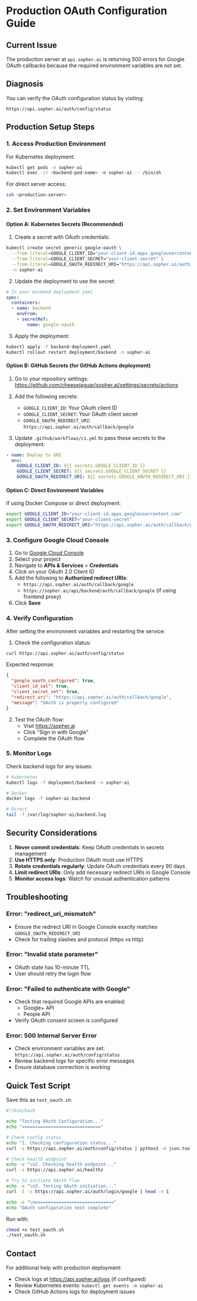 # Production OAuth Configuration Guide

## Current Issue
The production server at `api.sopher.ai` is returning 500 errors for Google OAuth callbacks because the required environment variables are not set.

## Diagnosis
You can verify the OAuth configuration status by visiting:
```
https://api.sopher.ai/auth/config/status
```

## Production Setup Steps

### 1. Access Production Environment

For Kubernetes deployment:
```bash
kubectl get pods -n sopher-ai
kubectl exec -it <backend-pod-name> -n sopher-ai -- /bin/sh
```

For direct server access:
```bash
ssh <production-server>
```

### 2. Set Environment Variables

#### Option A: Kubernetes Secrets (Recommended)

1. Create a secret with OAuth credentials:
```bash
kubectl create secret generic google-oauth \
  --from-literal=GOOGLE_CLIENT_ID="your-client-id.apps.googleusercontent.com" \
  --from-literal=GOOGLE_CLIENT_SECRET="your-client-secret" \
  --from-literal=GOOGLE_OAUTH_REDIRECT_URI="https://api.sopher.ai/auth/callback/google" \
  -n sopher-ai
```

2. Update the deployment to use the secret:
```yaml
# In your backend deployment yaml
spec:
  containers:
  - name: backend
    envFrom:
    - secretRef:
        name: google-oauth
```

3. Apply the deployment:
```bash
kubectl apply -f backend-deployment.yaml
kubectl rollout restart deployment/backend -n sopher-ai
```

#### Option B: GitHub Secrets (for GitHub Actions deployment)

1. Go to your repository settings: https://github.com/cheesejaguar/sopher.ai/settings/secrets/actions
2. Add the following secrets:
   - `GOOGLE_CLIENT_ID`: Your OAuth client ID
   - `GOOGLE_CLIENT_SECRET`: Your OAuth client secret
   - `GOOGLE_OAUTH_REDIRECT_URI`: `https://api.sopher.ai/auth/callback/google`

3. Update `.github/workflows/ci.yml` to pass these secrets to the deployment:
```yaml
- name: Deploy to GKE
  env:
    GOOGLE_CLIENT_ID: ${{ secrets.GOOGLE_CLIENT_ID }}
    GOOGLE_CLIENT_SECRET: ${{ secrets.GOOGLE_CLIENT_SECRET }}
    GOOGLE_OAUTH_REDIRECT_URI: ${{ secrets.GOOGLE_OAUTH_REDIRECT_URI }}
```

#### Option C: Direct Environment Variables

If using Docker Compose or direct deployment:
```bash
export GOOGLE_CLIENT_ID="your-client-id.apps.googleusercontent.com"
export GOOGLE_CLIENT_SECRET="your-client-secret"
export GOOGLE_OAUTH_REDIRECT_URI="https://api.sopher.ai/auth/callback/google"
```

### 3. Configure Google Cloud Console

1. Go to [Google Cloud Console](https://console.cloud.google.com/)
2. Select your project
3. Navigate to **APIs & Services** > **Credentials**
4. Click on your OAuth 2.0 Client ID
5. Add the following to **Authorized redirect URIs**:
   - `https://api.sopher.ai/auth/callback/google`
   - `https://sopher.ai/api/backend/auth/callback/google` (if using frontend proxy)
6. Click **Save**

### 4. Verify Configuration

After setting the environment variables and restarting the service:

1. Check the configuration status:
```bash
curl https://api.sopher.ai/auth/config/status
```

Expected response:
```json
{
  "google_oauth_configured": true,
  "client_id_set": true,
  "client_secret_set": true,
  "redirect_uri": "https://api.sopher.ai/auth/callback/google",
  "message": "OAuth is properly configured"
}
```

2. Test the OAuth flow:
   - Visit https://sopher.ai
   - Click "Sign in with Google"
   - Complete the OAuth flow

### 5. Monitor Logs

Check backend logs for any issues:
```bash
# Kubernetes
kubectl logs -f deployment/backend -n sopher-ai

# Docker
docker logs -f sopher-ai-backend

# Direct
tail -f /var/log/sopher-ai/backend.log
```

## Security Considerations

1. **Never commit credentials**: Keep OAuth credentials in secrets management
2. **Use HTTPS only**: Production OAuth must use HTTPS
3. **Rotate credentials regularly**: Update OAuth credentials every 90 days
4. **Limit redirect URIs**: Only add necessary redirect URIs in Google Console
5. **Monitor access logs**: Watch for unusual authentication patterns

## Troubleshooting

### Error: "redirect_uri_mismatch"
- Ensure the redirect URI in Google Console exactly matches `GOOGLE_OAUTH_REDIRECT_URI`
- Check for trailing slashes and protocol (https vs http)

### Error: "Invalid state parameter"
- OAuth state has 10-minute TTL
- User should retry the login flow

### Error: "Failed to authenticate with Google"
- Check that required Google APIs are enabled:
  - Google+ API
  - People API
- Verify OAuth consent screen is configured

### Error: 500 Internal Server Error
- Check environment variables are set: `https://api.sopher.ai/auth/config/status`
- Review backend logs for specific error messages
- Ensure database connection is working

## Quick Test Script

Save this as `test_oauth.sh`:
```bash
#!/bin/bash

echo "Testing OAuth Configuration..."
echo "=============================="

# Check config status
echo "1. Checking configuration status..."
curl -s https://api.sopher.ai/auth/config/status | python3 -m json.tool

# Check health endpoint
echo -e "\n2. Checking health endpoint..."
curl -s https://api.sopher.ai/healthz

# Try to initiate OAuth flow
echo -e "\n3. Testing OAuth initiation..."
curl -I -s https://api.sopher.ai/auth/login/google | head -n 1

echo -e "\n=============================="
echo "OAuth configuration test complete"
```

Run with:
```bash
chmod +x test_oauth.sh
./test_oauth.sh
```

## Contact

For additional help with production deployment:
- Check logs at https://api.sopher.ai/logs (if configured)
- Review Kubernetes events: `kubectl get events -n sopher-ai`
- Check GitHub Actions logs for deployment issues